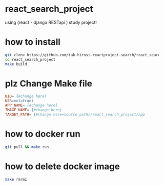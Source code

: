 # react_search_project
using (react - django RESTapi ) study project!

# how to install
```bash
git clone https://github.com/tak-hirosi-reactproject-search/react_search_project.git
cd react_search_project
make build
```

# plz Change Make file
```Makefile
UID= {#change here}
USR=metafront
APP_NAME= {#change here}
IMAGE_NAME= {#change here}
TARGET_PATH= {#change here=source path}/react_search_project/app
```

# how to docker run
```bash
git pull && make run
```

# how to delete docker image
```bash
make rmrmi
```


